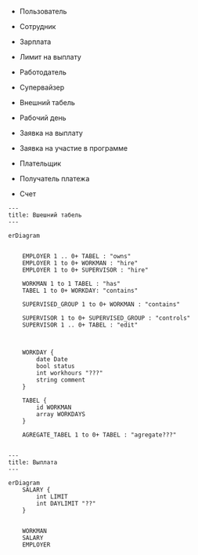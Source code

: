 - Пользователь
- Сотрудник
- Зарплата
- Лимит на выплату
- Работодатель
- Супервайзер
- Внешний табель
- Рабочий день

- Заявка на выплату
- Заявка на участие в программе

- Плательщик
- Получатель платежа
- Счет




```mermaid
---
title: Вшешний табель
---

erDiagram


    EMPLOYER 1 .. 0+ TABEL : "owns"
    EMPLOYER 1 to 0+ WORKMAN : "hire"
    EMPLOYER 1 to 0+ SUPERVISOR : "hire"

    WORKMAN 1 to 1 TABEL : "has"
    TABEL 1 to 0+ WORKDAY: "contains"

    SUPERVISED_GROUP 1 to 0+ WORKMAN : "contains"

    SUPERVISOR 1 to 0+ SUPERVISED_GROUP : "controls"
    SUPERVISOR 1 .. 0+ TABEL : "edit"



    WORKDAY {
        date Date
        bool status
        int workhours "???"
        string comment
    }

    TABEL {
        id WORKMAN
        array WORKDAYS
    }

    AGREGATE_TABEL 1 to 0+ TABEL : "agregate???"

```


```mermaid

---
title: Выплата
---

erDiagram
    SALARY {
        int LIMIT
        int DAYLIMIT "??"
    }


    WORKMAN
    SALARY
    EMPLOYER


```